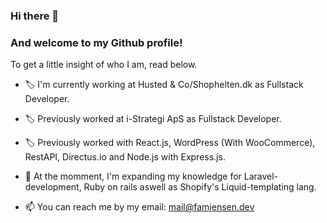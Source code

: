 ### Hi there 👋
### And welcome to my Github profile!

To get a little insight of who I am, read below.


- 🏷️ I'm currently working at Husted & Co/Shophelten.dk as Fullstack Developer.
- 🏷️ Previously worked at i-Strategi ApS as Fullstack Developer.
- 🏷️ Previously worked with React.js, WordPress (With WooCommerce), RestAPI, Directus.io and Node.js with Express.js.

- 🌱 At the momment, I'm expanding my knowledge for Laravel-development, Ruby on rails aswell as Shopify's Liquid-templating lang.
- 📫 You can reach me by my email: [mail@famjensen.dev](mailto:mail@famjensen.dev)

<!--
**TimmJensen/TimmJensen** is a ✨ _special_ ✨ repository because its `README.md` (this file) appears on your GitHub profile.

Here are some ideas to get you started:

- 🔭 I’m currently working on ...
- 🌱 I’m currently learning ...
- 👯 I’m looking to collaborate on ...
- 🤔 I’m looking for help with ...
- 💬 Ask me about ...
- 📫 How to reach me: ...
- 😄 Pronouns: ...
- ⚡ Fun fact: ...
-->
